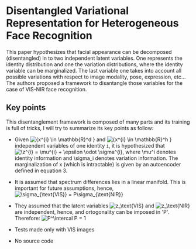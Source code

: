 # Disentangled Variational Representation for Heterogeneous Face Recognition

This paper hypothesizes that facial appearance can be decomposed (disentangled) in to two independent latent variables.
One represents the identity distribution and one the variation distributions, where the identity variable can be marginalized.
The last variable one takes into account all possible variations with respect to image modality, pose, expression, etc...
The authors proposed a framework to disantangle those variables for the case of VIS-NIR face recognition.

## Key points

This disentanglement framework is composed of many parts and its training is full of tricks, I will try to summarize its key points as follow:

  - Given ![\{x^{i} \in \mathbb{R}^d \}](https://render.githubusercontent.com/render/math?math=%5C%7Bx%5E%7Bi%7D%20%5Cin%20%5Cmathbb%7BR%7D%5Ed%20%5C%7D) and ![\{x^{i} \in \mathbb{R}^h \}](https://render.githubusercontent.com/render/math?math=%5C%7Bx%5E%7Bi%7D%20%5Cin%20%5Cmathbb%7BR%7D%5Eh%20%5C%7D) independent variables of one identity `i`, it is hypothesized that ![\z^{i} = \mu^{i} + \epsilon  \odot \sigma^{i}](https://render.githubusercontent.com/render/math?math=%5Cz%5E%7Bi%7D%20%3D%20%5Cmu%5E%7Bi%7D%20%2B%20%5Cepsilon%20%20%5Codot%20%5Csigma%5E%7Bi%7D), where \mu^i denotes identity information and \sigma_i denotes variation information. The marginalization of x (which is intractable) is given by an autoencoder defined in equation 3.
  - It is assumed that spectrum differences lies in a linear manifold. This is important for future assumptions, hence, ![\sigma_{\text{VIS}} = P\sigma_{\text{NIR}} ](https://render.githubusercontent.com/render/math?math=%5Csigma_%7B%5Ctext%7BVIS%7D%7D%20%3D%20P%5Csigma_%7B%5Ctext%7BNIR%7D%7D%20)
  - They assumed that the latent variables ![z_\text{VIS}](https://render.githubusercontent.com/render/math?math=z_%5Ctext%7BVIS%7D) and ![z_\text{NIR}](https://render.githubusercontent.com/render/math?math=z_%5Ctext%7BNIR%7D) are independent, hence, and ortogonality can be imposed in 'P'. Therefore: ![P^\intercal P = 1](https://render.githubusercontent.com/render/math?math=P%5E%5Cintercal%20P%20%3D%201)
  
  - Tests made only with VIS images
  - No source code



